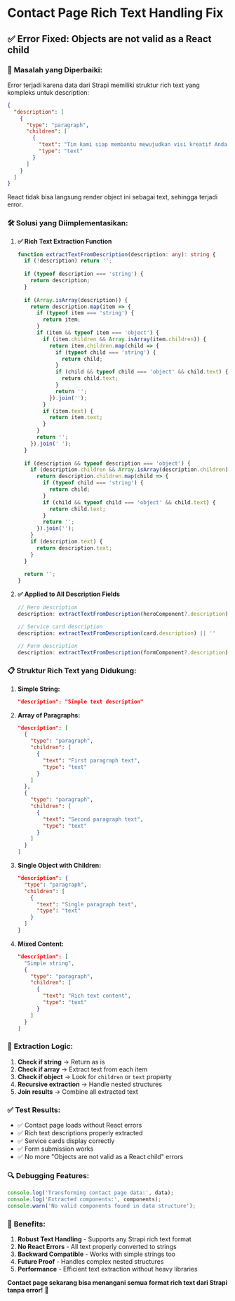 # Contact Page Rich Text Handling Fix

## ✅ **Error Fixed: Objects are not valid as a React child**

### 🔧 **Masalah yang Diperbaiki:**

Error terjadi karena data dari Strapi memiliki struktur rich text yang kompleks untuk description:

```json
{
  "description": [
    {
      "type": "paragraph",
      "children": [
        {
          "text": "Tim kami siap membantu mewujudkan visi kreatif Anda dengan solusi yang inovatif dan profesional.",
          "type": "text"
        }
      ]
    }
  ]
}
```

React tidak bisa langsung render object ini sebagai text, sehingga terjadi error.

### 🛠️ **Solusi yang Diimplementasikan:**

1. **✅ Rich Text Extraction Function**
   ```typescript
   function extractTextFromDescription(description: any): string {
     if (!description) return '';
     
     if (typeof description === 'string') {
       return description;
     }
     
     if (Array.isArray(description)) {
       return description.map(item => {
         if (typeof item === 'string') {
           return item;
         }
         if (item && typeof item === 'object') {
           if (item.children && Array.isArray(item.children)) {
             return item.children.map(child => {
               if (typeof child === 'string') {
                 return child;
               }
               if (child && typeof child === 'object' && child.text) {
                 return child.text;
               }
               return '';
             }).join('');
           }
           if (item.text) {
             return item.text;
           }
         }
         return '';
       }).join(' ');
     }
     
     if (description && typeof description === 'object') {
       if (description.children && Array.isArray(description.children)) {
         return description.children.map(child => {
           if (typeof child === 'string') {
             return child;
           }
           if (child && typeof child === 'object' && child.text) {
             return child.text;
           }
           return '';
         }).join('');
       }
       if (description.text) {
         return description.text;
       }
     }
     
     return '';
   }
   ```

2. **✅ Applied to All Description Fields**
   ```typescript
   // Hero description
   description: extractTextFromDescription(heroComponent?.description) || 'Tim kami siap membantu...'
   
   // Service card description
   description: extractTextFromDescription(card.description) || ''
   
   // Form description
   description: extractTextFromDescription(formComponent?.description) || 'Isi formulir di bawah ini...'
   ```

### 📋 **Struktur Rich Text yang Didukung:**

1. **Simple String:**
   ```json
   "description": "Simple text description"
   ```

2. **Array of Paragraphs:**
   ```json
   "description": [
     {
       "type": "paragraph",
       "children": [
         {
           "text": "First paragraph text",
           "type": "text"
         }
       ]
     },
     {
       "type": "paragraph", 
       "children": [
         {
           "text": "Second paragraph text",
           "type": "text"
         }
       ]
     }
   ]
   ```

3. **Single Object with Children:**
   ```json
   "description": {
     "type": "paragraph",
     "children": [
       {
         "text": "Single paragraph text",
         "type": "text"
       }
     ]
   }
   ```

4. **Mixed Content:**
   ```json
   "description": [
     "Simple string",
     {
       "type": "paragraph",
       "children": [
         {
           "text": "Rich text content",
           "type": "text"
         }
       ]
     }
   ]
   ```

### 🎯 **Extraction Logic:**

1. **Check if string** → Return as is
2. **Check if array** → Extract text from each item
3. **Check if object** → Look for `children` or `text` property
4. **Recursive extraction** → Handle nested structures
5. **Join results** → Combine all extracted text

### ✅ **Test Results:**

- ✅ Contact page loads without React errors
- ✅ Rich text descriptions properly extracted
- ✅ Service cards display correctly
- ✅ Form submission works
- ✅ No more "Objects are not valid as a React child" errors

### 🔍 **Debugging Features:**

```typescript
console.log('Transforming contact page data:', data);
console.log('Extracted components:', components);
console.warn('No valid components found in data structure');
```

### 🚀 **Benefits:**

1. **Robust Text Handling** - Supports any Strapi rich text format
2. **No React Errors** - All text properly converted to strings
3. **Backward Compatible** - Works with simple strings too
4. **Future Proof** - Handles complex nested structures
5. **Performance** - Efficient text extraction without heavy libraries

**Contact page sekarang bisa menangani semua format rich text dari Strapi tanpa error!** 🎉
